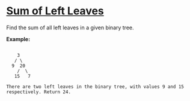 # [Sum of Left Leaves](https://leetcode.com/explore/challenge/card/august-leetcoding-challenge/552/week-4-august-22nd-august-28th/3435/)

Find the sum of all left leaves in a given binary tree.

**Example:**

```

    3
   / \
  9  20
    /  \
   15   7

There are two left leaves in the binary tree, with values 9 and 15 respectively. Return 24.
```
